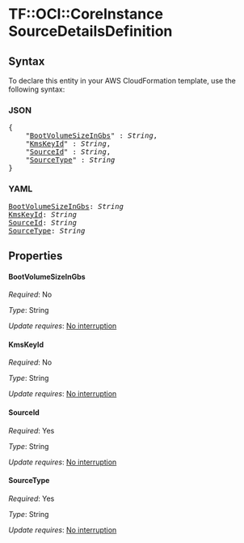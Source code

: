 # TF::OCI::CoreInstance SourceDetailsDefinition

## Syntax

To declare this entity in your AWS CloudFormation template, use the following syntax:

### JSON

<pre>
{
    "<a href="#bootvolumesizeingbs" title="BootVolumeSizeInGbs">BootVolumeSizeInGbs</a>" : <i>String</i>,
    "<a href="#kmskeyid" title="KmsKeyId">KmsKeyId</a>" : <i>String</i>,
    "<a href="#sourceid" title="SourceId">SourceId</a>" : <i>String</i>,
    "<a href="#sourcetype" title="SourceType">SourceType</a>" : <i>String</i>
}
</pre>

### YAML

<pre>
<a href="#bootvolumesizeingbs" title="BootVolumeSizeInGbs">BootVolumeSizeInGbs</a>: <i>String</i>
<a href="#kmskeyid" title="KmsKeyId">KmsKeyId</a>: <i>String</i>
<a href="#sourceid" title="SourceId">SourceId</a>: <i>String</i>
<a href="#sourcetype" title="SourceType">SourceType</a>: <i>String</i>
</pre>

## Properties

#### BootVolumeSizeInGbs

_Required_: No

_Type_: String

_Update requires_: [No interruption](https://docs.aws.amazon.com/AWSCloudFormation/latest/UserGuide/using-cfn-updating-stacks-update-behaviors.html#update-no-interrupt)

#### KmsKeyId

_Required_: No

_Type_: String

_Update requires_: [No interruption](https://docs.aws.amazon.com/AWSCloudFormation/latest/UserGuide/using-cfn-updating-stacks-update-behaviors.html#update-no-interrupt)

#### SourceId

_Required_: Yes

_Type_: String

_Update requires_: [No interruption](https://docs.aws.amazon.com/AWSCloudFormation/latest/UserGuide/using-cfn-updating-stacks-update-behaviors.html#update-no-interrupt)

#### SourceType

_Required_: Yes

_Type_: String

_Update requires_: [No interruption](https://docs.aws.amazon.com/AWSCloudFormation/latest/UserGuide/using-cfn-updating-stacks-update-behaviors.html#update-no-interrupt)

